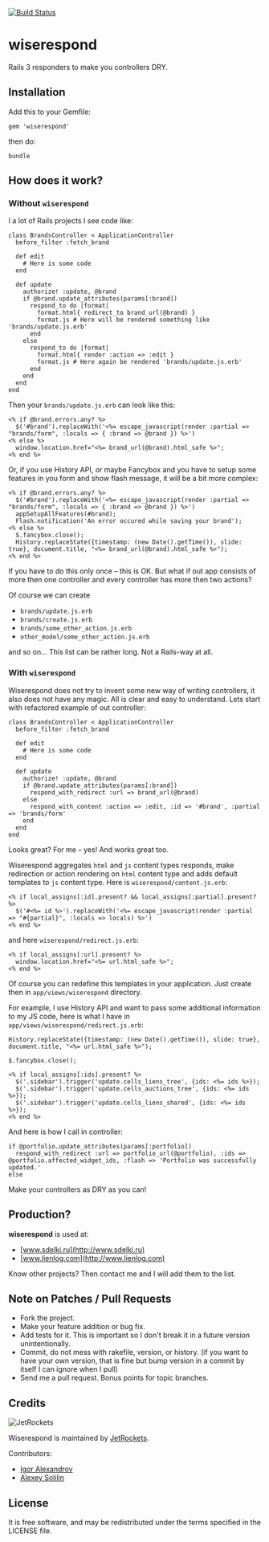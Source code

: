 [![Build Status](https://secure.travis-ci.org/igor-alexandrov/wiserespond.png)](http://travis-ci.org/igor-alexandrov/wiserespond)

# wiserespond

Rails 3 responders to make you controllers DRY.

## Installation

Add this to your Gemfile:

    gem 'wiserespond'

then do:
    
    bundle
  

## How does it work?

### Without `wiserespond`

I a lot of Rails projects I see code like:
  
    class BrandsController < ApplicationController
      before_filter :fetch_brand

      def edit
        # Here is some code 
      end

      def update
        authorize! :update, @brand
        if @brand.update_attributes(params[:brand])  
          respond_to do |format|
            format.html{ redirect_to brand_url(@brand) }
            format.js # Here will be rendered something like 'brands/update.js.erb'
          end
        else
          respond_to do |format|
            format.html{ render :action => :edit }
            format.js # Here again be rendered 'brands/update.js.erb'
          end                  
        end
      end
    end

Then your `brands/update.js.erb` can look like this:
  
    <% if @brand.errors.any? %>
      $('#brand').replaceWith('<%= escape_javascript(render :partial => "brands/form", :locals => { :brand => @brand }) %>')
    <% else %>
      window.location.href="<%= brand_url(@brand).html_safe %>";
    <% end %>
    
Or, if you use History API, or maybe Fancybox and you have to setup some features in you form and show flash message, it will be a bit more complex:
    
    <% if @brand.errors.any? %>
      $('#brand').replaceWith('<%= escape_javascript(render :partial => "brands/form", :locals => { :brand => @brand }) %>')
      appSetupAllFeatures(#brand);      
      Flash.notification('An error occured while saving your brand');
    <% else %>
      $.fancybox.close();
      History.replaceState({timestamp: (new Date().getTime()), slide: true}, document.title, "<%= brand_url(@brand).html_safe %>");            
    <% end %>

If you have to do this only once – this is OK. But what if out app consists of more then one controller and every controller has more then two actions?

Of course we can create

* `brands/update.js.erb`
* `brands/create.js.erb`
* `brands/some_other_action.js.erb`
* `other_model/some_other_action.js.erb`

and so on… This list can be rather long. Not a Rails-way at all.

### With `wiserespond`

Wiserespond does not try to invent some new way of writing controllers, it also does not have any magic. All is clear and easy to understand. Lets start with refactored example of out controller:
 
    class BrandsController < ApplicationController
      before_filter :fetch_brand

      def edit
        # Here is some code 
      end

      def update
        authorize! :update, @brand
        if @brand.update_attributes(params[:brand])  
          respond_with_redirect :url => brand_url(@brand)
        else
          respond_with_content :action => :edit, :id => '#brand', :partial => 'brands/form'
        end
      end
    end

Looks great? For me – yes! And works great too.

Wiserespond aggregates `html` and `js` content types responds, make redirection or action rendering on `html` content type and adds default templates to `js` content type. Here is `wiserespond/content.js.erb`:

    <% if local_assigns[:id].present? && local_assigns[:partial].present? %>
      $('#<%= id %>').replaceWith('<%= escape_javascript(render :partial => "#{partial}", :locals => locals) %>')
    <% end %>
    
and here  `wiserespond/redirect.js.erb`:

    <% if local_assigns[:url].present? %>
      window.location.href="<%= url.html_safe %>";
    <% end %>
    
Of course you can redefine this templates in your application. Just create then in `app/views/wiserespond` directory.

For example, I use History API and want to pass some additional information to my JS code, here is what I have in `app/views/wiserespond/redirect.js.erb`:
    
    History.replaceState({timestamp: (new Date().getTime()), slide: true}, document.title, "<%= url.html_safe %>");

    $.fancybox.close();

    <% if local_assigns[:ids].present? %>
      $('.sidebar').trigger('update.cells_liens_tree', {ids: <%= ids %>});
      $('.sidebar').trigger('update.cells_auctions_tree', {ids: <%= ids %>});
      $('.sidebar').trigger('update.cells_liens_shared', {ids: <%= ids %>});
    <% end %>

And here is how I call in controller:
    
    if @portfolio.update_attributes(params[:portfolio])
      respond_with_redirect :url => portfolio_url(@portfolio), :ids => @portfolio.affected_widget_ids, :flash => 'Portfolio was successfully updated.'
    else

Make your controllers as DRY as you can!

## Production?  

**wiserespond** is used at:

* [www.sdelki.ru](http://www.sdelki.ru)
* [www.lienlog.com](http://www.lienlog.com)

Know other projects? Then contact me and I will add them to the list.

## Note on Patches / Pull Requests

* Fork the project.
* Make your feature addition or bug fix.
* Add tests for it. This is important so I don't break it in a
  future version unintentionally.
* Commit, do not mess with rakefile, version, or history.
  (if you want to have your own version, that is fine but
   bump version in a commit by itself I can ignore when I pull)
* Send me a pull request. Bonus points for topic branches.

## Credits

![JetRockets](http://www.jetrockets.ru/public/logo.png)

Wiserespond is maintained by [JetRockets](http://www.jetrockets.ru/en).

Contributors:

* [Igor Alexandrov](http://igor-alexandrov.github.com/)
* [Alexey Solilin](https://github.com/solilin)

## License

It is free software, and may be redistributed under the terms specified in the LICENSE file.
